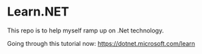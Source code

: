 # Learn.NET

This repo is to help myself ramp up on .Net technology.

Going through this tutorial now: https://dotnet.microsoft.com/learn
